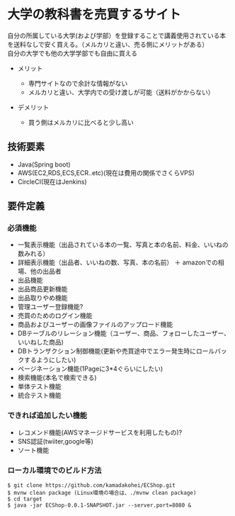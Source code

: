 # 大学の教科書を売買するサイト

自分の所属している大学(および学部）を登録することで講義使用されている本を送料なしで安く買える。（メルカリと違い、売る側にメリットがある）  
自分の大学でも他の大学学部でも自由に買える


- メリット
  - 専門サイトなので余計な情報がない
  - メルカリと違い、大学内での受け渡しが可能（送料がかからない）

- デメリット
  - 買う側はメルカリに比べると少し高い

## 技術要素

- Java(Spring boot)
- AWS(EC2,RDS,ECS,ECR..etc)(現在は費用の関係でさくらVPS)
- CircleCI(現在はJenkins)


## 要件定義

### 必須機能

- 一覧表示機能（出品されている本の一覧、写真と本の名前、料金、いいねの数みれる）
- 詳細表示機能（出品者、いいねの数、写真、本の名前）
  ＋ amazonでの相場、他の出品者
- 出品機能
- 出品商品更新機能
- 出品取りやめ機能
- 管理ユーザー登録機能?
- 売買のためのログイン機能
- 商品およびユーザーの画像ファイルのアップロード機能
- DBテーブルのリレーション機能（ユーザー、商品、フォローしたユーザー、いいねした商品)
- DBトランザクション制御機能(更新や売買途中でエラー発生時にロールバックするようにしたい)
- ページネーション機能(1Pageに3*4ぐらいにしたい)
- 検索機能(本名で検索できる)
- 単体テスト機能
- 統合テスト機能

### できれば追加したい機能

- レコメンド機能(AWSマネージドサービスを利用したもの)?
- SNS認証(twiiter,google等)
- ソート機能

### ローカル環境でのビルド方法
```
$ git clone https://github.com/kamadakohei/ECShop.git
$ mvnw clean package (Linux環境の場合は、./mvnw clean package)
$ cd target
$ java -jar ECShop-0.0.1-SNAPSHOT.jar --server.port=8080 &
```



